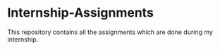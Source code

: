 # Internship-Assignments

This repository contains all the assignments which are done during my internship.
